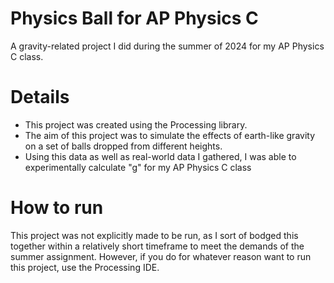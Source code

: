 # Physics Ball for AP Physics C
A gravity-related project I did during the summer of 2024 for my AP Physics C class.

# Details
- This project was created using the Processing library. 
- The aim of this project was to simulate the effects of earth-like gravity on a set of balls dropped from different heights. 
- Using this data as well as real-world data I gathered, I was able to experimentally calculate "g" for my AP Physics C class

# How to run
This project was not explicitly made to be run, as I sort of bodged this together within a relatively short timeframe to meet the demands of the summer assignment. However, if you do for whatever reason want to run this project, use the Processing IDE.

